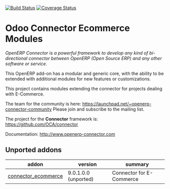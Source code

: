 [![Build Status](https://travis-ci.org/OCA/connector-ecommerce.svg?branch=10.0)](https://travis-ci.org/OCA/connector-ecommerce)
[![Coverage Status](https://coveralls.io/repos/OCA/connector-ecommerce/badge.png?branch=10.0)](https://coveralls.io/r/OCA/connector-ecommerce?branch=7.0)

Odoo Connector Ecommerce Modules
================================

*OpenERP Connector is a powerful framework to develop any kind of bi-directional connector between OpenERP (Open Source ERP) and any other software or service.*

This OpenERP add-on has a modular and generic core, with the ability to be extended with additional modules for new features or customizations.

This project contains modules extending the connector for projects dealing with E-Commerce.

The team for the community is here: https://launchpad.net/~openerp-connector-community
Please join and subscribe to the mailing list.

The project for the **Connector** framework is: https://github.com/OCA/connector

Documentation:
http://www.openerp-connector.com

[//]: # (addons)
Unported addons
---------------
addon | version | summary
--- | --- | ---
[connector_ecommerce](connector_ecommerce/) | 9.0.1.0.0 (unported) | Connector for E-Commerce

[//]: # (end addons)
